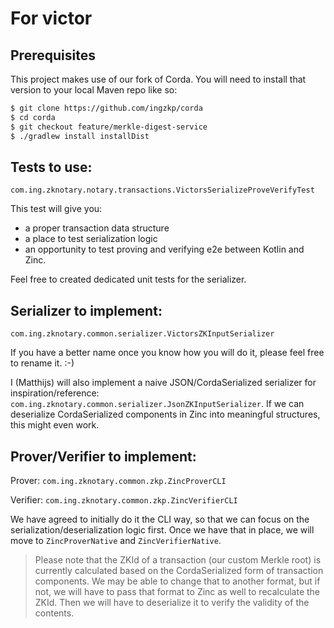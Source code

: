 # For victor

## Prerequisites

This project makes use of our fork of Corda. You will need to install that version to your local Maven repo like so:
```bash
$ git clone https://github.com/ingzkp/corda
$ cd corda
$ git checkout feature/merkle-digest-service
$ ./gradlew install installDist
```

## Tests to use:

`com.ing.zknotary.notary.transactions.VictorsSerializeProveVerifyTest`

This test will give you: 

* a proper transaction data structure
* a place to test serialization logic 
* an opportunity to test proving and verifying e2e between Kotlin and Zinc.

Feel free to created dedicated unit tests for the serializer.

## Serializer to implement:

`com.ing.zknotary.common.serializer.VictorsZKInputSerializer`

If you have a better name once you know how you will do it, please feel free to rename it. :-)

I (Matthijs) will also implement a naive JSON/CordaSerialized serializer for inspiration/reference: `com.ing.zknotary.common.serializer.JsonZKInputSerializer`.
If we can deserialize CordaSerialized components in Zinc into meaningful structures, this might even work.

## Prover/Verifier to implement:

Prover: `com.ing.zknotary.common.zkp.ZincProverCLI`

Verifier: `com.ing.zknotary.common.zkp.ZincVerifierCLI`

We have agreed to initially do it the CLI way, so that we can focus on the serialization/deserialization logic first.
Once we have that in place, we will move to `ZincProverNative` and `ZincVerifierNative`.

> Please note that the ZKId of a transaction (our custom Merkle root) is currently calculated based on the 
> CordaSerialized form of transaction components. We may be able to change that to another format, but if not, we will have to
> pass that format to Zinc as well to recalculate the ZKId. Then we will have to deserialize it to verify the validity of the contents.

